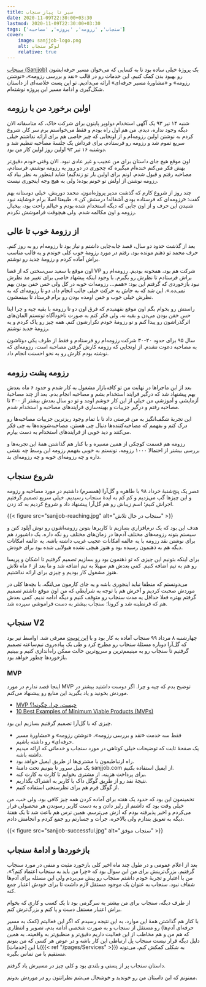 ```yaml
---
title: سیر تا پیاز سنجاب
date: 2020-11-09T22:30:00+03:30
lastmod: 2020-11-09T22:30:00+03:30
tags: ['سنجاب', 'رزومه', 'پروژه', 'مصاحبه']
cover:
    image: sanjjob-logo.png
    alt: لوگو سنجاب
    relative: true
---
```


[سنجاب (Sanjjob)](https://sanjjob.com) یک پروژهٔ خیلی ساده بود تا به کسایی که می‌خوان مسیر حرفه‌ایشون رو بهبود بدن کمک کنیم. این خدمات رو در قالب «نقد و بررسی رزومه»، «نوشتن رزومه» و «مشاورهٔ مسیر حرفه‌ای» ارائه می‌دادیم. تو این پست خلاصه‌ای از داستان شکل‌گیری و ادامهٔ مسیر این پروژه نوشته‌ام.

## اولین برخورد من با رزومه

شنبه ۱۴ تیر ۹۳ یک آگهی استخدام دولوپر پایتون برای شرکت خاک، که متاسفانه الان دیگه وجود نداره،  دیدم. من هم اول راه بودم و فقط می‌خواستم برم سر کار. شروع کردم به نوشتن اولین رزومه‌ام و از اونجایی که چیز خاصی هم برای ارائه نداشتم خیلی سریع تموم شد و رزومه رو فرستادم. برای فرداش یک جلسهٔ مصاحبه تنظیم شد و دوشنبه ۱۶ تیر ۹۳ اولین روز اولین کار من بود.

اون موقع هیچ جای داستان برای من عجیب و غیر عادی نبود. الان وقتی خودم دقیق‌تر بهش فکر می‌کنم خنده‌ام میگیره که چجوری در دو روز یه رزومه نوشتم، فرستادم، مصاحبه رفتم و قبول شدم. اونم برای اولین بار تو زندگیم! شاید اینطور به نظر بیاد که رزومه نوشتن از اولش تو خونم بوده؛ ولی به هیچ وجه اینجوری نیست.

چند روز از شروع کارم که گذشت مدیر پروژه‌امون، محمد دوریش، خیلی دوستانه بهم گفت: «رزومه‌ای که فرستاده بودی آشغاله! درستش کن.». طبیعتا اصلا برام خوشایند نبود شنیدن این حرف و از اون جایی که دیگه استخدام شده بودم و خیالم راحت بود، بیخیال رزومه و اون مکالمه شدم. ولی هیچوقت فراموشش نکردم.

## از رزومهٔ خوب تا عالی

بعد از گذشت حدود دو سال، قصد جابه‌جایی داشتم و نیاز بود تا رزومه‌ام رو به روز کنم. حرف محمد تو ذهنم مونده بود. رفتم در مورد رزومهٔ خوب کلی خوندم و یه قالب مناسب براش آماده کردم و رزومهٔ جدید رو نوشتم.

اون موقع با سعید سی‌سختی که از قضا VP شرکت هم بود، همخونه بودیم. رزومه‌ام رو براش فرستادم تا نظرش رو بگیرم. با وجود اینکه پیشهاد خاصی برای تغییر مد نظرش نبود بازخوردی که گرفتم این بود: «همم… رزومه‌ات خوبه در کل ولی حس خفن بودن بهم نمی‌ده.». این شد که به جاش یه حرکت خیلی جالب انجام داد. دو تا رزومه‌ای که به نظرش خیلی خوب و خفن اومده بودن رو برام فرستاد تا ببینمشون.

راستش رو بخوام بگم اون موقع نفهمیدم که فرق اون دو تا رزومه با بقیه چیه و چرا اینا حس خفن بودن می‌دن و بقیه نه. ولی فکر کنم به صورت ناخودآگاه تونستم المان‌های اثرگذراشون رو پیدا کنم و تو رزومهٔ خودم تکرارشون کنم. همه چیز رو پاک کردم و  یه رزومهٔ جدید نوشتم.

سال ۹۵ برای حدود ۲۰-۳۰ شرکت رزومه‌ام رو فرستادم و فقط از طرف یکی دوتاشون به مصاحبه دعوت نشدم. از اونجایی که رزومه کارش گرفتن مصاحبه است، رزومه‌ای که نوشته بودم کارش رو به نحو احسنت انجام داد.

## رزومه پشت رزومه

بعد از این ماجراها در نهایت من تو کافه‌بازار مشغول به کار شدم و حدود ۶ ماه بعدش بهم پیشنهاد شد که درگیر فرایند استخدام بشم و مصاحبه انجام بدم. بعد از چند مصاحبهٔ آزمایشی و آموزشی من خیلی از این کار خوشم اومد و تو دو سال بعدش بیشتر از ۳۰۰ تا مصاحبه رفتم و درگیر جزییات و بهینه‌سازی فرایند‌های مصاحبه و استخدام شدم.

این تجربهٔ شگف‌انگیز به من فرصتی داد تا با تمام وجود ریزترین جزییات مصاحبه‌ها رو درک کنم و بفهمم که مصاحبه‌کننده‌ها دنبال چی هستن، مصاحبه‌شونده‌ها به چی فکر می‌کنند و دید خوبی از فرایندهای استخدام به دست بیارم.

رزومه هم قسمت کوچکی از همین مسیره و با کنار هم گذاشتن همهٔ این تجربه‌ها و بررسی بیشتر از احتمالا ۱۰۰۰ رزومه، تونستم به خوبی بفهمم رزومه این وسط چه نقشی داره و چه رزومه‌ای خوبه و چه رزومه‌ای بد.

## شروع سنجاب

عصر یک پنج‌شنبهٔ خرداد ۹۸ با طاهره و گل‌آرا (همسرم) داشتیم در مورد مصاحبه و رزومه و این چیزها گپ می‌زدیم و کم کم به ایدهٔ سنجاب رسیدیم. خیلی سریع تصمیم گرفتیم اجراش کنیم؛ اسم زیباش رو هم گل‌آرا پیشنهاد داد و شروع کردیم به کد زدن.

{{< figure src="sanjjob-reaching.jpg" alt="سنجاب در حال تلاش" >}}

هدف این بود که یک نرم‌افزاری بسازیم تا کاربرها بتونن رزومه‌اشون رو توش آپلود کنن و سیستم بتونه رزومه‌های مختلف آدم‌ها در زمان‌های مختلف رو نگه داره. یک داشبورد هم برای نوشتن نقد رزومه با یه عالمه امکانات عجیب غریب داشته باشه. یه عالمه امکانات دیگه هم به ذهنمون رسیده بود و هنوز هیچی نشده هیولایی شده بود برای خودش.

برای اینکه بتونیم این چیزی که تو ذهنمون بود رو بسازیم تصمیم گرفتیم تا اشکان و پریسا رو هم به تیم اضافه کنیم. کمی بعدش هم سهیلا به تیم اضافه شد و ما بعد از ۶ ماه تلاش هنوز مشغول کار بودیم و چیزی برای ارائه نداشتیم.

می‌دونستم که منطقا نباید اینجوری باشه و یه جای کارمون می‌لنگه. با بچه‌ها کلی در موردش صحبت کردیم و آخرش هم با توجه به شرایطی که من اون موقع داشتم تصمیم گرفتم بهتره فعلا حداقل یه مدت سنجاب رو متوقف کنیم و دیگه ادامه ندیم. کمی بعدش هم که قرنطینه شد و کرونا؛ سنجاب بیشتر به دست فراموشی سپرده شد.

## سنجاب V2

چهارشنبه ۸ مرداد ۹۹ سنجاب آماده به کار بود و با [این توییت](https://twitter.com/mehdy314/status/1288507299745673216) معرفی شد. اواسط تیر بود که گل‌آرا دوباره مسئلهٔ سنجاب رو مطرح کرد و طی یک پیاده‌روی نیم‌ساعته تصمیم گرفتیم تا سنجاب رو به مینیمم‌ترین و سریع‌ترین حالت ممکن راه‌اندازی کنیم و ببینیم بازخوردها چطور خواهد بود.

### MVP

اینجا قصد ندارم در مورد MVP توضیح بدم که چیه و چرا. اگر دوست داشتید بیشتر در موردش بخونید و یاد بگیرید این منابع رو پیشنهاد می‌کنم.

* [MVP چیست، چرا، چگونه!؟](https://virgool.io/sisakhti/mvp-%DA%86%DB%8C%D8%B3%D8%AA-%DA%86%D8%B1%D8%A7-%DA%86%DA%AF%D9%88%D9%86%D9%87-dqhyqyfnfwub)
* [10 Best Examples of Minimum Viable Products (MVPs)](https://devathon.com/blog/top-10-best-examples-of-mvp-minimum-viable-product/)

چیزی که با گل‌آرا تصمیم گرفتیم بسازیم این بود.

* فقط سه خدمت «نقد و بررسی رزومه»، «نوشتن رزومه» و «مشاورهٔ مسیر حرفه‌ای» رو داشته باشیم.
* یک صفحهٔ ثابت که توضیحات خیلی کوتاهی در مورد سنجاب و خدماتی که ارائه میدیم داشته باشه.
* راه ارتباطیمون با مشتری‌ها از طریق ایمیل خواهد بود.
* یک میل سرور تا بتونیم تحت دامنهٔ sanjjob.com از ایمیل استفاده بکنیم.
* برای پرداخت هزینه، از مشتری بخوایم تا کارت به کارت کنه.
* نتیجهٔ نقد رو از طریق گوگل داک با کاربر به اشتراک بگذاریم.
* از گوگل فرم هم برای نظرسنجی استفاده کنیم.

تخمینمون این بود که حدود یک هفته برای آماده کردن همه چیز کافی بود. ولی خب، من خیلی وقت بود که داشتم از رلیز دادن و به دست کاربر رسوندن هر محصولی فرار می‌کردم و اخیر پذیرفته بودم که ازش می‌ترسم. همین ترس هم باعث شد تا یک هفتهٔ دیگه به تعویق بندازم ولی بالاخره، جرأت و جسارتم رو جمع کردم و انجامش دادم.

{{< figure src="sanjjob-successful.jpg" alt="سنجاب موفق" >}}

## بازخوردها و ادامهٔ سنجاب

بعد از اعلام عمومی و در طول چند ماه اخیر کلی بازخورد مثبت و منفی در مورد سنجاب گرفتیم. بزرگ‌ترینش برای من این سوال بود که «چرا من باید به سنجاب اعتماد کنم؟». من با اعتبار و تجربهٔ خودم داشتم سنجاب رو پیش می‌بردم ولی این مسئله برای آدم‌ها شفاف نبود. سنجاب به عنوان یک موجود مستقل لازم داشت تا برای خودش اعتبار جمع کنه.

از طرف دیگه، سنجاب برای من بیشتر یه سرگرمی بود تا یک کسب و کاری که بخوام براش اعتبار مستقل دست و پا کنم و بزرگ‌ترش کنم.

با کنار هم گذاشتن همهٔ این موارد، به این نتیجه رسیدم که اگر این فعالیتم (کمک به مسیر حرفه‌ای آدم‌ها) رو مستقل از سنجاب و به صورت شخصی ادامه بدم، تصویر و انتظاری که هم من و هم مخاطب از این فعالیت داریم دقیق‌تر و منطبق‌تر به واقعیته. به همین دلیل دیگه قرار نیست سنجاب پل ارتباطی این کار باشه و در عوض هر کسی که من بتونم با این [خدمات]({{< ref "/pages/Services" >}}) به شکلی کمکش کنم، می‌تونه مستقیم با من تماس بگیره.

داستان سنجاب پر از پستی و بلندی بود و کلی چیز در مسیرش یاد گرفتم.

ممنونم که این داستان من رو خوندید و خوشحال می‌شم نظراتتون رو در موردش بدونم.
